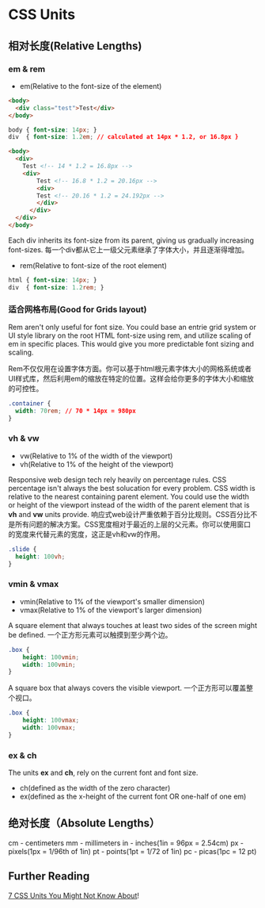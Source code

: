 # CSS Units

## 相对长度(Relative Lengths)

### em & rem

* em(Relative to the font-size of the element)

```html
<body>
  <div class="test">Test</div>
</body>
```

```css
body { font-size: 14px; }
div  { font-size: 1.2em; // calculated at 14px * 1.2, or 16.8px }
```

```html
<body>
  <div>
    Test <!-- 14 * 1.2 = 16.8px -->
    <div>
        Test <!-- 16.8 * 1.2 = 20.16px -->
        <div>
        Test <!-- 20.16 * 1.2 = 24.192px -->
        </div>
      </div>
  </div>
</body>
```

Each div inherits its font-size from its parent, giving us gradually increasing font-sizes.
每一个div都从它上一级父元素继承了字体大小，并且逐渐得增加。

* rem(Relative to font-size of the root element)

```css
html { font-size: 14px; }
div  { font-size: 1.2rem; }
```

### 适合网格布局(Good for Grids layout)

Rem aren't only useful for font size. You could base an entrie grid system or UI style library on the root HTML font-size using rem, and utilize scaling of em in specific places. This would give you more predictable font sizing and scaling.

Rem不仅仅用在设置字体方面。你可以基于html根元素字体大小的网格系统或者UI样式库，然后利用em的缩放在特定的位置。这样会给你更多的字体大小和缩放的可控性。

```css
.container {
  width: 70rem; // 70 * 14px = 980px
}
```

### vh & vw

* vw(Relative to 1% of the width of the viewport)
* vh(Relative to 1% of the height of the viewport)

Responsive web design tech rely heavily on percentage rules. CSS percentage isn't always the best solucation for every problem. CSS width is relative to the nearest containing parent element. You could use the width or height of the viewport instead of the width of the parent element that is **vh** and **vw** units provide.
响应式web设计严重依赖于百分比规则。CSS百分比不是所有问题的解决方案。CSS宽度相对于最近的上层的父元素。你可以使用窗口的宽度来代替元素的宽度，这正是vh和vw的作用。

```css
.slide {
  height: 100vh;
}
```

### vmin & vmax

* vmin(Relative to 1% of the viewport's smaller dimension)
* vmax(Relative to 1% of the viewport's larger dimension)

A square element that always touches at least two sides of the screen might be defined.
一个正方形元素可以触摸到至少两个边。

```css
.box {
    height: 100vmin;
    width: 100vmin;
}
```

A square box that always covers the visible viewport.
一个正方形可以覆盖整个视口。

```css
.box {
    height: 100vmax;
    width: 100vmax;
}
```

### ex & ch

The units **ex** and **ch**, rely on the current font and font size.

* ch(defined as the width of the zero character)
* ex(defined as the x-height of the current font OR one-half of one em)

## 绝对长度（Absolute Lengths）

cm - centimeters
mm - millimeters
in - inches(1in = 96px = 2.54cm)
px - pixels(1px = 1/96th of 1in)
pt - points(1pt = 1/72 of 1in)
pc - picas(1pc = 12 pt)

## Further Reading

[7 CSS Units You Might Not Know About](https://webdesign.tutsplus.com/articles/7-css-units-you-might-not-know-about--cms-22573)!